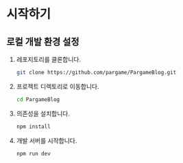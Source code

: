 # 시작하기

## 로컬 개발 환경 설정

1. 레포지토리를 클론합니다.
   ```bash
   git clone https://github.com/pargame/PargameBlog.git
   ```
2. 프로젝트 디렉토리로 이동합니다.
   ```bash
   cd PargameBlog
   ```
3. 의존성을 설치합니다.
   ```bash
   npm install
   ```
4. 개발 서버를 시작합니다.
   ```bash
   npm run dev
   ```
